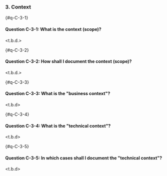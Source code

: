 
### 3. Context

{#q-C-3-1}
#### Question C-3-1: What is the context (scope)?

<t.b.d.>

{#q-C-3-2}
#### Question C-3-2: How shall I document the context (scope)?

<t.b.d.>

{#q-C-3-3}
#### Question C-3-3: What is the "business context"?

<t.b.d>

{#q-C-3-4}
#### Question C-3-4: What is the "technical context"?

<t.b.d>

{#q-C-3-5}
#### Question C-3-5: In which cases shall I document the "technical context"?

<t.b.d>
